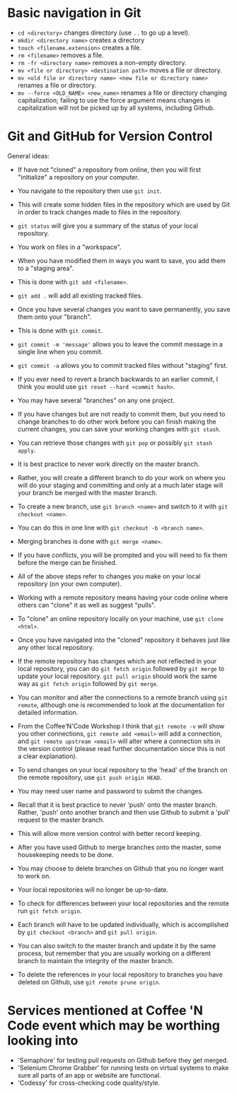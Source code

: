 # Basic navigation in Git

* `cd <directory>` changes directory (use `..` to go up a level).
* `mkdir <directory name>` creates a directory
* `touch <filename.extension>` creates a file.
* `rm <filename>` removes a file.
* `rm -fr <directory name>` removes a non-empty directory.
* `mv <file or directory> <destination path>` moves a file or directory.
* `mv <old file or directory name> <new file or directory name>` renames a file or directory.
* `mv --force <OLD_NAME> <new_name>` renames a file or directory changing capitalization; failing to use the force argument means changes in capitalization will not be picked up by all systems, including Github.

# Git and GitHub for Version Control
General ideas:

* If have not "cloned" a repository from online, then you will first "initialize" a repository on your computer.
* You navigate to the repository then use `git init`.
* This will create some hidden files in the repository which are used by Git in order to track changes made to files in the repository.

* `git status` will give you a summary of the status of your local repository.

* You work on files in a "workspace".
* When you have modified them in ways you want to save, you add them to a "staging area".
* This is done with `git add <filename>`.
* `git add .` will add all existing tracked files.

* Once you have several changes you want to save permanently, you save them onto your "branch".
* This is done with `git commit`.
* `git commit -m 'message'` allows you to leave the commit message in a single line when you commit.
* `git commit -a` allows you to commit tracked files without "staging" first.
* If you ever need to revert a branch backwards to an earlier commit, I think you would use `git reset --hard <commit hash>`.
* You may have several "branches" on any one project.
* If you have changes but are not ready to commit them, but you need to change branches to do other work before you can finish making the current changes, you can save your working changes with `git stash`.
* You can retrieve those changes with `git pop` or possibly `git stash apply`.

* It is best practice to never work directly on the master branch.
* Rather, you will create a different branch to do your work on where you will do your staging and committing and only at a much later stage will your branch be merged with the master branch.
* To create a new branch, use `git branch <name>` and switch to it with `git checkout <name>`.
* You can do this in one line with `git checkout -b <branch name>`.
* Merging branches is done with `git merge <name>`.
* If you have conflicts, you will be prompted and you will need to fix them before the merge can be finished.

* All of the above steps refer to changes you make on your local repository (on your own computer).
* Working with a remote repository means having your code online where others can "clone" it as well as suggest "pulls".
* To "clone" an online repository locally on your machine, use `git clone <html>`.
* Once you have navigated into the "cloned" repository it behaves just like any other local repository.
* If the remote repository has changes which are not reflected in your local repository, you can do `git fetch origin` followed by `git merge` to update your local repository.
`git pull origin` should work the same way as `git fetch origin` followed by `git merge`.

* You can monitor and alter the connections to a remote branch using `git remote`, although one is recommended to look at the documentation for detailed information.
* From the Coffee'N'Code Workshop I think that `git remote -v` will show you other connections, `git remote add <email>` will add a connection, and `git remote upstream <email>` will alter where a connection sits in the version control (please read further documentation since this is not a clear explanation).

* To send changes on your local repository to the 'head' of the branch on the remote repository, use `git push origin HEAD`. 
* You may need user name and password to submit the changes. 
* Recall that it is best practice to never 'push' onto the master branch. Rather, 'push' onto another branch and then use Github to submit a 'pull' request to the master branch. 
* This will allow more version control with better record keeping.

* After you have used Github to merge branches onto the master, some housekeeping needs to be done.
* You may choose to delete branches on Github that you no longer want to work on.
* Your local repositories will no longer be up-to-date.
* To check for differences between your local repositories and the remote run `git fetch origin`.
* Each branch will have to be updated individually, which is accomplished by `git checkout <branch>` and `git pull origin`.
* You can also switch to the master branch and update it by the same process, but remember that you are usually working on a different branch to maintain the integrity of the master branch.
* To delete the references in your local repository to branches you have deleted on Github, use `git remote prune origin`.


# Services mentioned at Coffee 'N Code event which may be worthing looking into
 
* 'Semaphore' for testing pull requests on Github before they get merged.
* 'Selenium Chrome Grabber' for running tests on virtual systems to make sure all parts of an app or website are functional.
* 'Codessy' for cross-checking code quality/style.